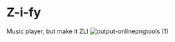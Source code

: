 # Z-i-fy
Music player, but make it ZLI
![output-onlinepngtools (1)](https://user-images.githubusercontent.com/55056535/116041021-01fdfa00-a66d-11eb-8dd4-779c331b3440.png)
